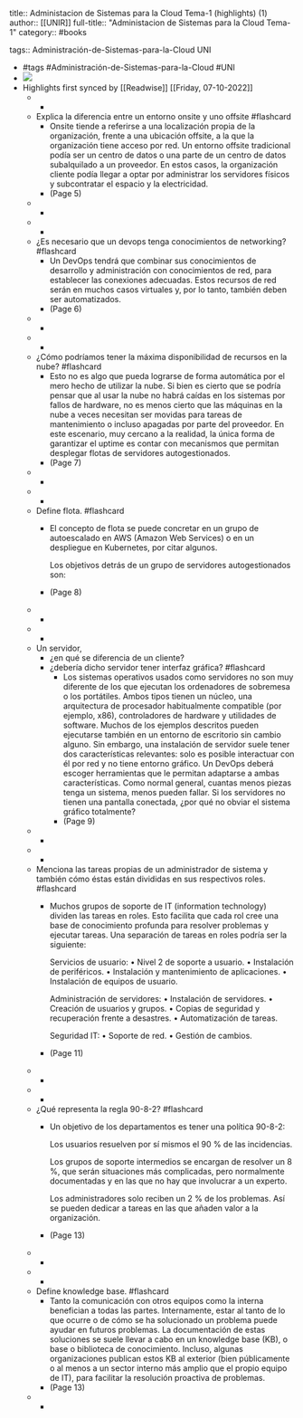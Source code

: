 title:: Administacion de Sistemas para la Cloud Tema-1 (highlights) (1)
author:: [[UNIR]]
full-title:: "Administacion de Sistemas para la Cloud Tema-1"
category:: #books

tags:: Administración-de-Sistemas-para-la-Cloud UNI

- #tags #Administración-de-Sistemas-para-la-Cloud #UNI
- ![](https://readwise-assets.s3.amazonaws.com/media/uploaded_book_covers/profile_22942/341d7308-ccc7-45c6-aeca-19807120d9fa.jpg)
- Highlights first synced by [[Readwise]] [[Friday, 07-10-2022]]
	- -
	- Explica la diferencia entre un entorno onsite y uno offsite #flashcard
		- Onsite tiende a referirse a una localización propia de la organización, frente a una ubicación offsite, a la que la organización tiene acceso por red. Un entorno offsite tradicional podía ser un centro de datos o una parte de un centro de datos subalquilado a un proveedor. En estos casos,  la  organización  cliente  podía  llegar  a  optar  por  administrar  los  servidores físicos y subcontratar el espacio y la electricidad.
		- (Page 5)
	- -
	- -
	- ¿Es necesario que un devops tenga conocimientos de networking? #flashcard
		- Un  DevOps tendrá  que  combinar  sus  conocimientos  de  desarrollo  y  administración  con conocimientos de red, para establecer las conexiones adecuadas. Estos recursos de red  serán  en  muchos  casos  virtuales  y,  por lo  tanto,  también  deben  ser automatizados.
		- (Page 6)
	- -
	- -
	- ¿Cómo podríamos tener la máxima disponibilidad de recursos en la nube? #flashcard
		- Esto  no  es  algo  que  pueda  lograrse  de forma automática por el mero hecho de utilizar la nube. Si bien es cierto que se podría pensar que al usar la nube no habrá caídas en los sistemas por fallos de hardware, no es  menos  cierto  que  las  máquinas  en  la  nube  a  veces  necesitan  ser  movidas  para tareas  de  mantenimiento  o  incluso  apagadas  por  parte  del  proveedor.  En  este escenario, muy cercano a la realidad, la única forma de garantizar el uptime es contar con mecanismos que permitan desplegar flotas de servidores autogestionados.
		- (Page 7)
	- -
	- -
	- Define flota. #flashcard
		- El concepto de flota se puede concretar en un grupo de autoescalado en AWS (Amazon Web Services) o en un despliegue en Kubernetes, por citar algunos.
		  
		  Los objetivos detrás de un grupo de servidores autogestionados son:
		- (Page 8)
	- -
	- -
	- Un servidor,
	  * ¿en qué se diferencia de un cliente?
	  * ¿debería dicho servidor tener interfaz gráfica? #flashcard
		- Los  sistemas  operativos  usados  como  servidores  no  son  muy diferente  de  los  que ejecutan  los  ordenadores  de  sobremesa  o  los  portátiles.  Ambos  tipos  tienen  un núcleo,  una  arquitectura  de  procesador  habitualmente  compatible  (por  ejemplo, x86), controladores de hardware y utilidades de software. Muchos de los ejemplos descritos pueden ejecutarse también en un entorno de escritorio sin cambio alguno. Sin embargo, una instalación de servidor suele tener dos características relevantes: solo  es  posible  interactuar  con  él  por  red  y  no  tiene  entorno  gráfico.  Un  DevOps deberá  escoger  herramientas  que  le  permitan  adaptarse  a  ambas  características. Como normal general, cuantas menos piezas tenga un sistema, menos pueden fallar. Si  los  servidores  no  tienen  una  pantalla  conectada,  ¿por  qué  no  obviar  el  sistema gráfico totalmente?
		- (Page 9)
	- -
	- -
	- Menciona las tareas propias de un administrador de sistema y también cómo éstas están divididas en sus respectivos roles. #flashcard
		- Muchos grupos de soporte de IT (information technology) dividen las tareas en roles. Esto facilita que cada rol cree una base de conocimiento profunda para resolver problemas y ejecutar tareas. Una separación de tareas en roles podría ser la siguiente:
		  
		  Servicios de usuario:
		  • Nivel 2 de soporte a usuario.
		  • Instalación de periféricos.
		  • Instalación y mantenimiento de aplicaciones.
		  • Instalación de equipos de usuario.
		  
		  Administración de servidores:
		  • Instalación de servidores.
		  • Creación de usuarios y grupos.
		  • Copias de seguridad y recuperación frente a desastres.
		  • Automatización de tareas.
		  
		  Seguridad IT:
		  • Soporte de red.
		  • Gestión de cambios.
		- (Page 11)
	- -
	- -
	- ¿Qué representa la regla 90-8-2? #flashcard
		- Un objetivo de los departamentos es tener una política 90-8-2:
		  
		  Los usuarios resuelven por sí mismos el 90 % de las incidencias.
		  
		  Los grupos de soporte intermedios se encargan de resolver un 8 %, que serán situaciones más complicadas, pero normalmente documentadas y en las que no hay que involucrar a un experto.
		  
		  Los administradores solo reciben un 2 % de los problemas. Así se pueden dedicar a tareas en las que añaden valor a la organización.
		- (Page 13)
	- -
	- -
	- Define knowledge base. #flashcard
		- Tanto  la  comunicación  con  otros  equipos  como  la  interna  benefician  a  todas  las partes. Internamente, estar al tanto de lo que ocurre o de cómo se ha solucionado un  problema  puede  ayudar  en  futuros  problemas.  La  documentación  de  estas soluciones se suele llevar a cabo en un knowledge base (KB), o base o biblioteca de conocimiento.  Incluso,  algunas  organizaciones  publican  estos  KB  al  exterior  (bien públicamente o al menos a un sector interno más amplio que el propio equipo de IT), para facilitar la resolución proactiva de problemas.
		- (Page 13)
	- -